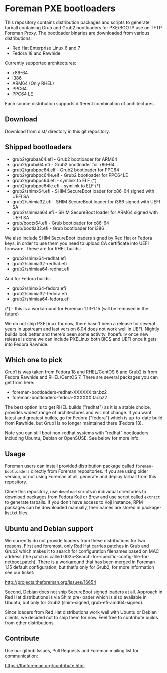 # Foreman PXE bootloaders

This repository contains distribution packages and scripts to generate tarball
containing Grub and Grub2 bootloaders for PXE/BOOTP use on TFTP Foreman Proxy.
The bootloader binaries are downloaded from various distributions:

* Red Hat Enterprise Linux 6 and 7
* Fedora 18 and Rawhide

Currently supported architectures:

* x86-64
* i386
* ARM64 (Only RHEL)
* PPC64
* PPC64 LE

Each source distribution supports different combination of architectures.

## Download

Download from dist/ directory in this git repository.

## Shipped bootloaders

* grub2/grubaa64.efi - Grub2 bootloader for ARM64
* grub2/grubx64.efi - Grub2 bootloader for x86-64
* grub2/grubppc64.elf - Grub2 bootloader for PPC64
* grub2/grubppc64le.elf - Grub2 bootloader for PPC64LE
* grub2/grubppc64.efi - symlink to ELF (*)
* grub2/grubppc64le.efi - symlink to ELF (*)
* grub2/shimx64.efi - SHIM SecureBoot loader for x86-64 signed with UEFI SA
* grub2/shimia32.efi - SHIM SecureBoot loader for i386 signed with UEFI SA
* grub2/shimiaa64.efi - SHIM SecureBoot loader for ARM64 signed with UEFI SA
* grub/bootx64.efi - Grub bootloader for x86-64
* grub/bootia32.efi - Grub bootloader for i386

We also include SHIM SecureBoot loaders signed by Red Hat or Fedora keys, in
order to use them you need to upload CA certificate into UEFI firmware. These
are for RHEL builds:

* grub2/shimx64-redhat.efi
* grub2/shimia32-redhat.efi
* grub2/shimiaa64-redhat.efi

And for Fedora builds:

* grub2/shimx64-fedora.efi
* grub2/shimia32-fedora.efi
* grub2/shimiaa64-fedora.efi

(*) - this is a workaround for Foreman 1.13-1.15 (will be removed in the future)

We do not ship PXELinux for now, there hasn't been a release for several years
in upstream and last version 6.04 does not work well in UEFI. Nightly builds
look better and there's been some activity, hopefully once new release is done
we can include PXELinux both BIOS and UEFI once it gets into Fedora Rawhide.

## Which one to pick

Grub1 is was taken from Fedora 18 and RHEL/CentOS 6 and Grub2 is from
Fedora Rawhide and RHEL/CentOS 7. There are several packages you can get from
here:

* foreman-bootloaders-redhat-XXXXXX.tar.bz2
* foreman-bootloaders-fedora-XXXXXX.tar.bz2

The best option is to get RHEL builds ("redhat") as it is a stable choice,
provides widest range of architectures and will not change. If you want latest
and greatest builds, go for Fedora ("fedora") which is up-to-date build from
Rawhide, but Grub1 is no longer maintained there (Fedora 18).

Note you can still boot non-redhat systems with "redhat" bootloaders including
Ubuntu, Debian or OpenSUSE. See below for more info.

## Usage

Foreman users can install provided distribution package called
`foreman-bootloaders` directly from Foreman repositories. If you are using
older version, or not using Foreman at all, generate and deploy tarball from
this repository.

Clone this repository, use `download` scripts in individual directories to
download packages from Fedora Koji or Brew and use script called `extract` to
generate tarballs. If you don't have access to Koji instance, RPM packages can
be downloaded manually, their names are stored in package-list.txt files.

## Ubuntu and Debian support

We currently do not provide loaders from these distributions for two reasons.
First and foremost, only Red Hat carries patches in Grub and Grub2 which makes
it to search for configuration filenames based on MAC address (the patch is
called 0025-Search-for-specific-config-file-for-netboot.patch). There is a
workaround that has been merged in Foreman 1.15 default configuration, but
that's only for Grub2, for more information see our ticket:

http://projects.theforeman.org/issues/16654

Second, Debian does not ship SecureBoot signed loaders at all. Approach in Red
Hat distributions is via Shim pre-loader which is also available in Ubuntu,
but only for Grub2 (shim-signed, grub-efi-amd64-signed).

Since loaders from Red Hat distributions work well with Ubuntu or Debian
clients, we decided not to ship them for now. Feel free to contribute builds
from other distributions.

## Contribute

Use our github Issues, Pull Requests and Foreman mailing list for
communication:

https://theforeman.org/contribute.html


